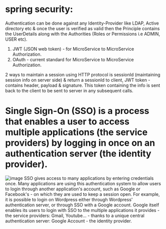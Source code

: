 # spring security:

Authentication can be done against any Identity-Provider like LDAP, Active directory etc & once the user is verified as valid then the 
Principle contains the UserDetails along with the Authorities (Roles or Permissions i.e ADMIN, USER etc).

1) JWT (JSON web token) - for MicroService to MicroService Authorization.
2) OAuth - current standard for MicroService to MicroService Authorization.

2 ways to maintain a session using HTTP protocol is sessionId (maintaining session info on server side) & return a sessionId to client,
JWT token - contains header, payload & signature. This token containing the info is sent back to the client to be sent to server in any subsequent calls.



# Single Sign-On (SSO) is a process that enables a user to access multiple applications (the service providers) by logging in once on an authentication server (the identity provider).
![image](https://user-images.githubusercontent.com/26168295/177410774-41525b76-12d5-4e22-ad54-59e88b7c1430.png)
SSO gives access to many applications by entering credentials once.
Many applications are using this authentication system to allow users to login through another application's account, such as Google or Facebook's - on which they are used to keep a session open. For example, it is possible to login on Wordpress either through Wordpress' authentication server, or through SSO with a Google account.
Google itself enables its users to login with SSO to the multiple applications it provides - the service providers: Gmail, Youtube... - thanks to a unique central authentication server: Google Account - the identity provider.
